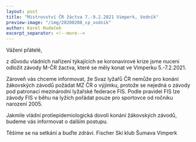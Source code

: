 ```yaml
---
layout: post
title: "Mistrovství ČR žáctva 7.-9.2.2021 Vimperk, Vodník"
preview-image: "/img/20200208_cp_vodnik"
author: Karel Hudeček
excerpt_separator: <!--more-->
---
```


Vážení přátelé,

z důvodu vládních nařízení týkajících se koronavirové krize jsme nuceni odložit závody M-ČR žactva, které se měly konat ve Vimperku 5.-7.2.2021.

Zároveň vás chceme informovat, že Svaz lyžařů ČR nemůže pro konání žákovských závodů požádat MZ ČR o výjimku, protože se nejedná o závody pod patronací mezinárodní lyžařské federace FIS. Podle pravidel FIS lze závody FIS v běhu na lyžích pořádat pouze pro sportovce od ročníku narození 2005.

Jakmile vládní protiepidemiologická dovolí konání žákovských závodů, budeme vás informovat o dalším postupu.

Těšíme se na setkání a buďte zdrávi.
Fischer Ski klub Šumava Vimperk
 <!--more-->
